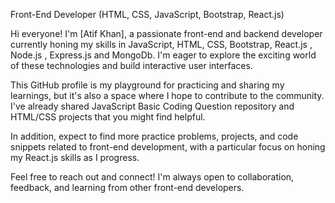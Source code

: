 Front-End Developer (HTML, CSS, JavaScript, Bootstrap, React.js)

Hi everyone! I'm [Atif Khan], a passionate front-end and backend developer currently honing my skills in JavaScript, HTML, CSS, Bootstrap, React.js , Node.js , Express.js and MongoDb. I'm eager to explore the exciting world of these technologies and build interactive user interfaces.

This GitHub profile is my playground for practicing and sharing my learnings, but it's also a space where I hope to contribute to the community.  I've already shared JavaScript Basic Coding Question repository and HTML/CSS projects that you might find helpful.

In addition, expect to find more practice problems, projects, and code snippets related to front-end development, with a particular focus on honing my React.js skills as I progress.

Feel free to reach out and connect! I'm always open to collaboration, feedback, and learning from other front-end developers.
